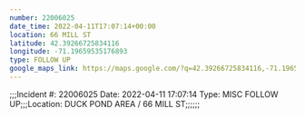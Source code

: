 ```yaml
---
number: 22006025
date_time: 2022-04-11T17:07:14+00:00
location: 66 MILL ST
latitude: 42.39266725834116
longitude: -71.19659535176893
type: FOLLOW UP
google_maps_link: https://maps.google.com/?q=42.39266725834116,-71.19659535176893
---
```


;;;Incident #: 22006025  Date: 2022-04-11 17:07:14   Type: MISC FOLLOW UP;;;Location: DUCK POND AREA / 66 MILL ST;;;;;;

